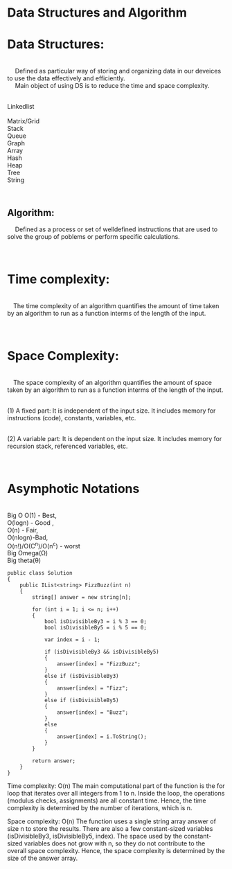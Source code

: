 # Data Structures and Algorithm

Data Structures:
================
<br/>&emsp; Defined as particular way of storing and organizing data in our deveices to use the data effectively and efficiently.
<br/>&emsp; Main object of using DS is to reduce the time and space complexity.

<br/>Linkedlist<br/>
<br/>Matrix/Grid
<br/>Stack
<br/>Queue
<br/>Graph
<br/>Array
<br/>Hash
<br/>Heap
<br/>Tree
<br/>String


<br/>Algorithm:<br/>
------------------
&emsp; Defined as a process or set of welldefined instructions that are used to solve the group of poblems or perform specific calculations.
<br/>


<br/>Time complexity:
====================

<br/>&emsp;The time complexity of an algorithm quantifies the amount of time taken by an algorithm to run as a function interms of the length of the input.

<br/>Space Complexity:
=================
<br/>&emsp;The space complexity of an algorithm quantifies the amount of space taken by an algorithm to run as a function interms of the length of the input.

<br/>(1) A fixed part: It is independent of the input size. It includes memory for instructions (code), constants, variables, etc.

<br/>(2) A variable part: It is dependent on the input size. It includes memory for recursion stack, referenced variables, etc.

<br/>Asymphotic Notations
==========================
<br/>Big O O(1) - Best, <br/>O(logn) - Good ,<br/>O(n) - Fair,<br/>O(nlogn)-Bad, <br/>O(n!)/O(C<sup>n</sup>)/O(n<sup>c</sup>) - worst
<br/>Big Omega(Ω) 
<br/>Big theta(θ)


```
public class Solution
{
    public IList<string> FizzBuzz(int n)
    {
        string[] answer = new string[n];

        for (int i = 1; i <= n; i++)
        {
            bool isDivisibleBy3 = i % 3 == 0;
            bool isDivisibleBy5 = i % 5 == 0;

            var index = i - 1;

            if (isDivisibleBy3 && isDivisibleBy5)
            {
                answer[index] = "FizzBuzz";
            }
            else if (isDivisibleBy3)
            {
                answer[index] = "Fizz";
            }
            else if (isDivisibleBy5)
            {
                answer[index] = "Buzz";
            }
            else
            {
                answer[index] = i.ToString();
            }
        }

        return answer;
    }
}
```

Time complexity: O(n)
The main computational part of the function is the for loop that iterates over all integers from 1 to n. Inside the loop, the operations (modulus checks, assignments) are all constant time. Hence, the time complexity is determined by the number of iterations, which is n.

Space complexity: O(n)
The function uses a single string array answer of size n to store the results. There are also a few constant-sized variables (isDivisibleBy3, isDivisibleBy5, index). The space used by the constant-sized variables does not grow with n, so they do not contribute to the overall space complexity. Hence, the space complexity is determined by the size of the answer array.
